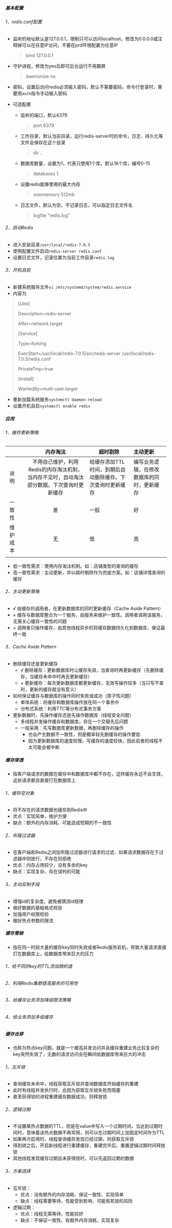 ##### 基本配置

###### 1、redis.conf配置

- 监听的地址默认是127.0.0.1，限制只可以访问localhost，修改为0.0.0.0或注释掉可以在任意IP访问，不要在prd环境配置为任意IP

    > bind 127.0.0.1

- 守护进程，修改为yes后即可后台运行不用霸屏

    > daemonize no

- 密码，设置后访问redis必须输入密码，默认不需要密码，命令行登录时，需要用`auth`指令手动输入密码

- 可选配置

    - 监听的端口，默认6379

        > port 6379

    - 工作目录，默认当前目录，运行redis-server时的命令，日志、持久化等文件会保存在这个目录

        > dir .

    - 数据库数量，设置为1，代表只使用1个库，默认16个库，编号0-15

        > databases 1

    - 设置redis能够使用的最大内存

        > maxmemory 512mb

    - 日志文件，默认为空，不记录日志，可以指定日志文件名

        > logfile "redis.log"

###### 2、启动Redis

- 进入安装目录`/usr/local/redis-7.0.5`
- 使用配置文件启动`redis-server redis.conf`
- 设置日志文件，记录位置为当前工作目录`redis.log`

###### 3、开机自启

- 新建系统服务文件`vi /etc/systemd/system/redis.service`
- 内容为

> [Unit]
>
> Description=redis-server
>
> After=network.target
>
> 
>
> [Service]
>
> Type=forking
>
> ExecStart=/usr/local/redis-7.0.5/src/redis-server /usr/local/redis-7.0.5/redis.conf
>
> PrivateTmp=true
>
> 
>
> [Install]
>
> WantedBy=multi-user.target

- 重新加载系统服务`systemctl daemon-reload`
- 设置开机自启`systemctl enable redis`



##### 应用

###### 1、缓存更新策略

|          |      |                           内存淘汰                           | 超时剔除                                                  | 主动更新                                   |
| :------: | ---- | :----------------------------------------------------------: | --------------------------------------------------------- | :----------------------------------------- |
|   说明   |      | 不用自己维护，利用Redis的内存淘汰机制，当内存不足时，自动淘汰部分数据。下次查询时更新缓存 | 给缓存添加TTL时间，到期后自动删除缓存。下次查询时更新缓存 | 编写业务逻辑，在修改数据库的同时，更新缓存 |
|  一致性  |      |                              差                              | 一般                                                      | 好                                         |
| 维护成本 |      |                              无                              | 低                                                        | 高                                         |
|          |      |                                                              |                                                           |                                            |

- 低一致性需求：使用内存淘汰机制。如：店铺类型的查询的缓存
- 高一致性需求：主动更新，并以超时剔除作为兜底方案。如：店铺详情查询的缓存

###### 2、主动更新策略

- √ 由缓存的调用者，在更新数据库的同时更新缓存（Cache Aside Pattern）
- × 缓存与数据库整合为一个服务，由服务来维护一致性。调用者调用该服务，无需关心缓存一致性的问题
- × 调用者只操作缓存，由其他线程异步的将缓存数据持久化到数据库，保证最终一致

###### 3、Cache Aside Pattern

- 删除缓存还是更新缓存
    - √ 删除缓存：更新数据库时让缓存失效，当查询时再更新缓存（先删除缓存，当缓存未命中时再去更新缓存）
    - × 更新缓存：每次更新数据库都更新缓存，无效写操作较多（当只写不查时，更新的缓存就没有意义）
- 如何保证缓存与数据库的操作同时失败或成功（原子性问题）
    - 单体系统：将缓存和数据库操作放在同一个事务中
    - 分布式系统：利用TTC等分布式事务方案
- 更新数据时，先操作缓存还是先操作数据库（线程安全问题）
    - 多线程并发操作缓存和数据库，存在一个交替先后问题
    - 一般采用：先写数据库更新数据，再删除缓存的操作
        - 也会产生数据不一致性，但是概率较先删缓存的操作要低
        - 因为更新数据库的速度较慢，写缓存的速度较快，因此前者的线程不太可能会被中断





##### 缓存穿透

- 指客户端请求的数据在缓存中和数据库中都不存在，这样缓存永远不会生效，这些请求都会直接打在数据库上

###### 1、缓存空对象

- 将不存在的请求数据也缓存到Redis中
- 优点：实现简单，维护方便
- 缺点：额外的内存消耗、可能造成短期的不一致性

###### 2、布隆过滤器

- 在客户端和Redis之间加布隆过滤器进行请求的过滤，如果请求数据存在于过滤器中则放行，不存在则拒绝
- 优点：内存占用较少，没有多余的key
- 缺点：实现复杂、存在误判的可能

###### 3、主动反制手段

- 增强id的复杂度，避免被猜测id规律
- 做好数据的基础格式校验
- 加强用户权限校验
- 做好热点参数的限流



##### 缓存雪崩

- 指在同一时段大量的缓存key同时失效或者Redis服务宕机，导致大量请求直接打在数据库上，给数据库带来巨大的压力

###### 1、给不同的key的TTL添加随机值

###### 2、利用Redis集群提高服务的可用性

###### 3、给缓存业务添加降级限流策略

###### 4、给业务添加多级缓存



##### 缓存击穿

- 也称为热点key问题，就是一个被高并发访问并且缓存重建业务比较复杂的key突然失效了，无数的请求访问会在瞬间给数据库带来巨大的冲击

###### 1、互斥锁

- 查询缓存未命中，线程获取互斥锁并查询数据库开始缓存的重建
- 此时有线程并发执行时，会因为获取互斥锁失败而阻塞
- 直至获得锁的进程重建缓存数据成功，则释放锁

###### 2、逻辑过期

- 不设置某热点数据的TTL，但是在value中写入一个过期时间，当达到过期时间时，意味着该热点数据不再常用，则可以在过期时间上加固定时间作为TTL
- 如果再次启用时，线程查询缓存发现已经过期，则获取互斥锁
- 得到锁之后，开启新线程进行重建缓存，重建完毕后，重置逻辑过期时间释放锁
- 其他线程发现缓存过期且未获得锁时，可以先返回过期的数据

###### 3、方案选择

- 互斥锁：
    - 优点：没有额外的内存消耗、保证一致性、实现简单
    - 缺点：线程需要等待，性能受到影响、可能有死锁的风险
- 逻辑过期：
    - 优点：线程无需等待，性能较好
    - 缺点：不保证一致性、有额外内存消耗、实现复杂
